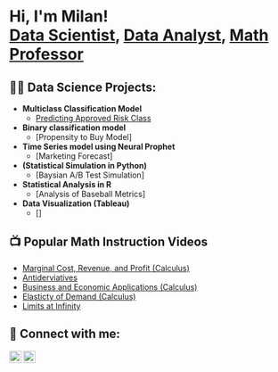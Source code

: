 <h1>Hi, I'm Milan! <br/><a href="https://www.linkedin.com/in/milan-sherman/">Data Scientist</a>, <a href="https://www.linkedin.com/in/milan-sherman/">Data Analyst</a>, <a href="https://www.youtube.com/@milansherman/videos">Math Professor</a></h1>

<h2>👨‍💻 Data Science Projects:</h2>

- <b> Multiclass Classification Model</b>
  - [Predicting Approved Risk Class](https://github.com/milansherman-usa/Multiclass-Classification-Model)
- <b> Binary classification model</b>
  - [Propensity to Buy Model]
- <b>Time Series model using Neural Prophet</b>
  - [Marketing Forecast]
- <b> (Statistical Simulation in Python)</b>
  - [Baysian A/B Test Simulation]
- <b>Statistical Analysis in R</b>
  - [Analysis of Baseball Metrics]
- <b>Data Visualization (Tableau)</b>
  - []

<h2>📺 Popular Math Instruction Videos</h2>

- [Marginal Cost, Revenue, and Profit (Calculus)](https://www.youtube.com/watch?v=IB-2Umkiok8&t=6s)
- [Antiderviatives](https://www.youtube.com/watch?v=yWpt-4fDYOs&t=66s)
- [Business and Economic Applications (Calculus)](https://www.youtube.com/watch?v=Oclk4xynJVs&t=69s)
- [Elasticty of Demand (Calculus)](https://www.youtube.com/watch?v=sSsNxtYVeOI&t=778s)
- [Limits at Infinity](https://www.youtube.com/watch?v=8TpzAPWkvnw)

<h2> 🤳 Connect with me:</h2>

[<img align="left" alt="JoshMadakor | YouTube" width="22px" src="https://cdn.jsdelivr.net/npm/simple-icons@v3/icons/youtube.svg" />][youtube]
[<img align="left" alt="JoshMadakor | LinkedIn" width="22px" src="https://cdn.jsdelivr.net/npm/simple-icons@v3/icons/linkedin.svg" />][linkedin]


[youtube]: https://www.youtube.com/@milansherman/videos
[linkedin]: https://www.linkedin.com/in/milan-sherman/

<!--
**joshmadakor1/joshmadakor1** is a ✨ _special_ ✨ repository because its `README.md` (this file) appears on your GitHub profile.

Here are some ideas to get you started:

- 🔭 I’m currently working on ...
- 🌱 I’m currently learning ...
- 👯 I’m looking to collaborate on ...
- 🤔 I’m looking for help with ...
- 💬 Ask me about ...
- 📫 How to reach me: ...
- 😄 Pronouns: ...
- ⚡ Fun fact: ...
-->
